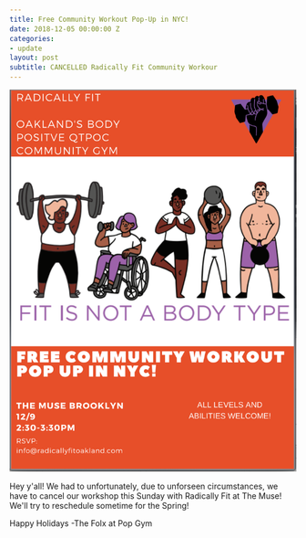 ```yaml
---
title: Free Community Workout Pop-Up in NYC!
date: 2018-12-05 00:00:00 Z
categories:
- update
layout: post
subtitle: CANCELLED Radically Fit Community Workour
---
```


![Radically Fit in NYC!](/assets/radfitnyc2.png)

Hey y'all!
We had to unfortunately, due to unforseen circumstances, we have to cancel our workshop this Sunday with Radically Fit at The Muse! We'll try to reschedule sometime for the Spring!

Happy Holidays
-The Folx at Pop Gym
